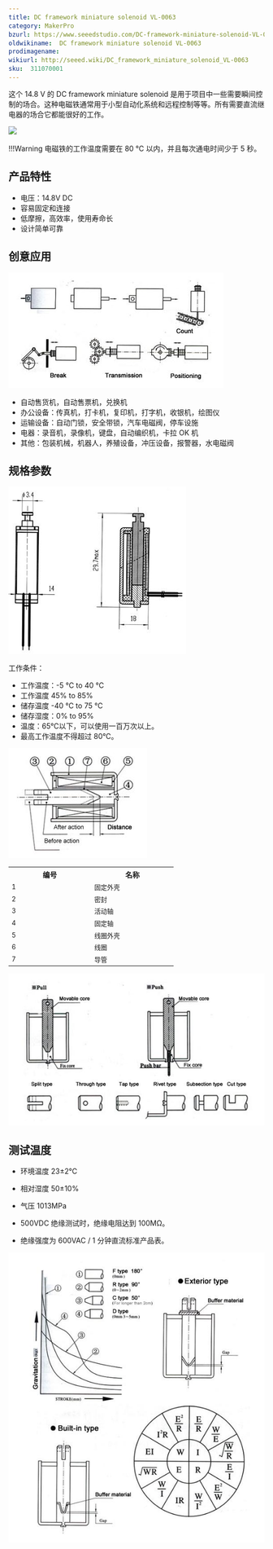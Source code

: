 ```yaml
---
title: DC framework miniature solenoid VL-0063
category: MakerPro
bzurl: https://www.seeedstudio.com/DC-framework-miniature-solenoid-VL-0063-p-1049.html
oldwikiname:  DC framework miniature solenoid VL-0063
prodimagename:
wikiurl: http://seeed.wiki/DC_framework_miniature_solenoid_VL-0063
sku:  311070001
---
```


这个 14.8 V 的 DC framework miniature solenoid 是用于项目中一些需要瞬间控制的场合。这种电磁铁通常用于小型自动化系统和远程控制等等。所有需要直流继电器的场合它都能很好的工作。

[![](https://github.com/SeeedDocument/wiki_chinese/raw/master/docs/images/click_to_buy.PNG)](https://item.taobao.com/item.htm?spm=a1z10.3-c.w4002-11172317909.10.5f45b363L9hKEi&id=520570121742)


!!!Warning
    电磁铁的工作温度需要在 80 ℃ 以内，并且每次通电时间少于 5 秒。

##   产品特性

*   电压：14.8V DC
*   容易固定和连接
*   低摩擦，高效率，使用寿命长
*   设计简单可靠

## 创意应用
![](https://github.com/SeeedDocument/DC_framework_miniature_solenoid_VL-0063/raw/master/img/HCNE1-0520-2-.jpg)

- 自动售货机，自动售票机，兑换机
- 办公设备：传真机，打卡机，复印机，打字机，收银机，绘图仪
- 运输设备：自动门锁，安全带锁，汽车电磁阀，停车设施
- 电器：录音机，录像机，键盘，自动编织机，卡拉 OK 机
- 其他：包装机械，机器人，养殖设备，冲压设备，报警器，水电磁阀

## 规格参数

![](https://github.com/SeeedDocument/DC_framework_miniature_solenoid_VL-0063/raw/master/img/VL-0063.jpg)</div></div>

工作条件：

*   工作温度：-5 ℃ to 40 ℃
*   工作温度 45% to 85%
*   储存温度 -40 ℃ to 75 ℃
*   储存湿度：0% to 95%
*   温度：65℃以下，可以使用一百万次以上。
*   最高工作温度不得超过 80℃。

![](https://github.com/SeeedDocument/DC_framework_miniature_solenoid_VL-0063/raw/master/img/HCNE1-0520-3-.jpg)

<table >
<tr>
<th>编号
</th>
<th>名称
</th></tr>
<tr style="font-size: 90%">
<td width="150"> 1
</td>
<td width="150">  固定外壳
</td></tr>
<tr style="font-size: 90%">
<td width="150"> 2
</td>
<td width="150">  密封
</td></tr>
<tr style="font-size: 90%">
<td width="150"> 3
</td>
<td width="150">  活动轴
</td></tr>
<tr style="font-size: 90%">
<td width="150"> 4
</td>
<td width="150">  固定轴
</td></tr>
<tr style="font-size: 90%">
<td width="150"> 5
</td>
<td width="150">  线圈外壳
</td></tr>
<tr style="font-size: 90%">
<td width="150"> 6
</td>
<td width="150">  线圈
</td></tr>
<tr style="font-size: 90%">
<td width="150"> 7
</td>
<td width="150">  导管
</td></tr></table>

![](https://github.com/SeeedDocument/DC_framework_miniature_solenoid_VL-0063/raw/master/img/HCNE1-0520-4-.jpg)

## 测试温度

*   环境温度 23±2℃

*   相对湿度 50±10%

*   气压 1013MPa

*   500VDC 绝缘测试时，绝缘电阻达到 100MΩ。

*   绝缘强度为 600VAC / 1 分钟直流标准产品表。

![](https://github.com/SeeedDocument/DC_framework_miniature_solenoid_VL-0063/raw/master/img/HCNE1-0520-5-.jpg)
